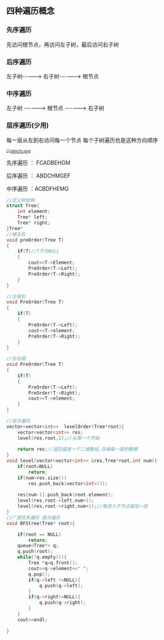 ## 四种遍历概念

### 先序遍历

先访问根节点，再访问左子树，最后访问右子树

### 后序遍历

左子树-----> 右子树------> 根节点

### 中序遍历

左子树 ------> 根节点 ------> 右子树

### 层序遍历(少用)

每一层从左到右访问每一个节点                             每个子树遍历也是这种方向顺序

<a href="https://imgchr.com/i/d9XcfU"><img src="https://s1.ax1x.com/2020/08/14/d9XcfU.png" alt="d9XcfU.png" border="0" style="zoom:67%;" ></a>

先序遍历 ： FCADBEHGM

后序遍历 ： ABDCHMGEF

中序遍历 ：ACBDFHEMG





```c++
//定义树结构
struct Tree{
    int element;
    Tree* left;
    Tree* right;
}Tree*
//根左右
void preOrder(Tree T)
{
    if(T)//T不为NULL
    {
        cout<<T->Element;
        PreOrder(T->Left);
        PreOrder(T->Right);
    }
}

//左根右
void PreOrder(Tree T)
{
    if(T)
    {
        PreOrder(T->Left);
        cout<<T->element;
        PreOrder(T->Right);
    }
}

//左右根
void PreOrder(Tree T)
{
    if(T)
    {
        PreOrder(T->Left);
        PreOrder(T->Right);
        cout<<T->element;
    }
}
```

```c++
//层次遍历
vector<vector<int>>  levelOrder(Tree*root){
    vector<vector<int>> res;
    level(res,root,1);//从第一个开始
    
    return res;//返回值是一个二维数组,存储每一层的数据
}
void level(vector<vector<int>> &res,Tree*root,int num){
    if(root=NULL)
        return;
    if(num>res.size())
        res.push_back(vector<int>());
    
    res[num-1].push_back(root.element);
    level(res,root->left,num+1);
    level(res,root->right,num+1);//每进入子节点就加一层
}
//广度优先遍历 层次遍历
void BFStree(Tree* root){

    if(root == NULL)
        return;
    queue<Tree*> q;
    q.push(root);
    while(!q.empty()){
        Tree *q=q.front();
        cout<<q->element<<" ";
        q.pop();
        if(q->left !=NULL){
            q.push(q->left);
        }
        if(q->right!=NULL){
            q.push(q->right);
        }
    }
    cout<<endl;
   
}
```

